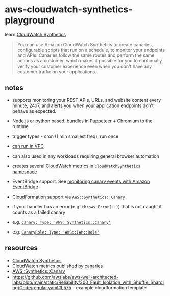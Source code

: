 # aws-cloudwatch-synthetics-playground

learn [CloudWatch Synthetics](https://docs.aws.amazon.com/AmazonCloudWatch/latest/monitoring/CloudWatch_Synthetics_Canaries.html)

> You can use Amazon CloudWatch Synthetics to create canaries, configurable scripts that run on a schedule, to monitor your endpoints and APIs. Canaries follow the same routes and perform the same actions as a customer, which makes it possible for you to continually verify your customer experience even when you don't have any customer traffic on your applications.

## notes

* supports monitoring your REST APIs, URLs, and website content every minute, 24x7, and alerts you when your application endpoints don’t behave as expected.
* Node.js or python based.  bundles in Puppeteer + Chromium to the runtime
* trigger types - cron (1 min smallest freq), run once
* [can run in VPC](https://docs.aws.amazon.com/AmazonCloudWatch/latest/monitoring/CloudWatch_Synthetics_Canaries_VPC.html)
* can also used in any workloads requiring general browser automation
* creates several [CloudWatch metrics in `CloudWatchSynthetics` namespace](https://docs.aws.amazon.com/AmazonCloudWatch/latest/monitoring/CloudWatch_Synthetics_Canaries_metrics.html)
* EventBridge support.  See [monitoring canary events with Amazon EventBridge](https://docs.aws.amazon.com/AmazonCloudWatch/latest/monitoring/monitoring-events-eventbridge.html)
* CloudFormation support via [`AWS::Synthetics::Canary`](https://docs.aws.amazon.com/AWSCloudFormation/latest/UserGuide/aws-resource-synthetics-canary.html)
* if your handler has an error (e.g. `throws Error(..)`) that is not caught it counts as a failed canary

* e.g. [`Canary: Type: 'AWS::Synthetics::Canary'`](https://github.com/awslabs/aws-well-architected-labs/blob/main/static/Reliability/300_Fault_Isolation_with_Shuffle_Sharding/Code/regular.yaml#L575)
* e.g. [`CanaryRole: Type: 'AWS::IAM::Role'`](https://github.com/awslabs/aws-well-architected-labs/blob/main/static/Reliability/300_Fault_Isolation_with_Shuffle_Sharding/Code/regular.yaml#L524)

## resources

- [CloudWatch Synthetics](https://docs.aws.amazon.com/AmazonCloudWatch/latest/monitoring/CloudWatch_Synthetics_Canaries.html)
- [CloudWatch metrics published by canaries](https://docs.aws.amazon.com/AmazonCloudWatch/latest/monitoring/CloudWatch_Synthetics_Canaries_metrics.html)
- [AWS::Synthetics::Canary](https://docs.aws.amazon.com/AWSCloudFormation/latest/UserGuide/aws-resource-synthetics-canary.html)
- <https://github.com/awslabs/aws-well-architected-labs/blob/main/static/Reliability/300_Fault_Isolation_with_Shuffle_Sharding/Code/regular.yaml#L575> - example cloudformation template